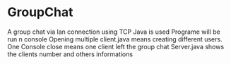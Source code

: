 # GroupChat
A group chat via lan connection using TCP 
Java is used
Programe will be run n console
Opening multiple client.java means creating different users.
One Console close means one client left the group chat
Server.java shows the clients number and others informations
